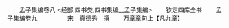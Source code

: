 <!-- { "loadSidebar": true } -->















　　孟子集编卷八
<经部,四书类,四书集编__孟子集编>
　　钦定四库全书
　　孟子集编卷九　　　　　宋　真德秀　撰
　　万章章句上【凡九章】
